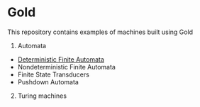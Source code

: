 # Gold


This repository contains examples of machines built using Gold

1. Automata
  - [Deterministic Finite Automata][DFA]
  - Nondeterministic Finite Automata
  - Finite State Transducers
  - Pushdown Automata
2. Turing machines



[DFA]:https://github.com/FLAGlab/Gold-programs/tree/master/DFAs
